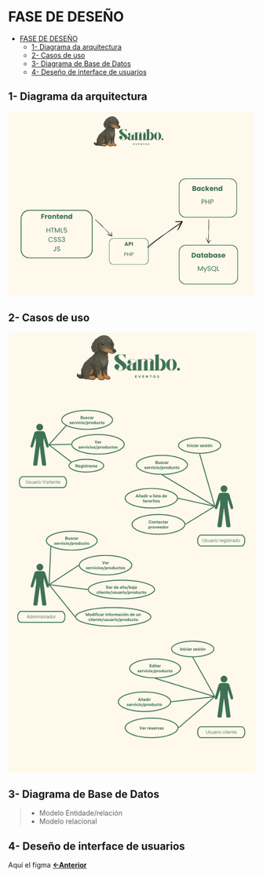 # FASE DE DESEÑO

- [FASE DE DESEÑO](#fase-de-deseño)
  - [1- Diagrama da arquitectura](#1--diagrama-da-arquitectura)
  - [2- Casos de uso](#2--casos-de-uso)
  - [3- Diagrama de Base de Datos](#3--diagrama-de-base-de-datos)
  - [4- Deseño de interface de usuarios](#4--deseño-de-interface-de-usuarios)


## 1- Diagrama da arquitectura

![Diagrama de Arquitectura](../img/DiagramaArquitectura.png)

## 2- Casos de uso

![Casos de uso](../img/DiagramaCasosUsos.png)

## 3- Diagrama de Base de Datos

> - Modelo Entidade/relación
> - Modelo relacional

## 4- Deseño de interface de usuarios

Aquí el figma
[**<-Anterior**](../../README.md)


